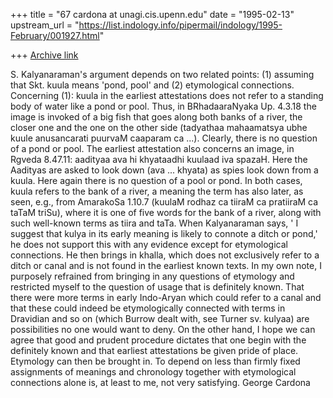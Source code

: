 +++
title = "67 cardona at unagi.cis.upenn.edu"
date = "1995-02-13"
upstream_url = "https://list.indology.info/pipermail/indology/1995-February/001927.html"

+++
[Archive link](https://list.indology.info/pipermail/indology/1995-February/001927.html)

S. Kalyanaraman's argument depends on two related points: (1) assuming that
Skt. kuula means 'pond, pool' and (2) etymological connections.  Concerning
(1):  kuula in the earliest attestations does not refer to a standing body
of water like a pond or pool.  Thus, in BRhadaaraNyaka Up. 4.3.18 the image
is invoked of a big fish that goes along both banks of a river, the closer
one and the one on the other side (tadyathaa mahaamatsya ubhe kuule
anusancarati puurvaM caaparam ca ...).  Clearly, there is no question of a
pond or pool.  The earliest attestation also concerns an image, in Rgveda
8.47.11: aadityaa ava hi khyataadhi kuulaad iva spazaH.  Here the Aadityas
are asked to look down (ava ... khyata) as spies look down from a kuula. 
Here again there is no question of a pool or pond.  In both cases, kuula
refers to the bank of a river, a meaning the term has also later, as seen,
e.g., from AmarakoSa 1.10.7 (kuulaM rodhaz ca tiiraM ca pratiiraM ca taTaM
triSu), where it is one of five words for the bank of a river, along with
such well-known terms as tiira and taTa.  When Kalyanaraman says, ' I
suggest that kulya in its early meaning is likely to connote a ditch or
pond,' he does not support this with any evidence except for etymological
connections.  He then brings in khalla, which does not exclusively refer to
a ditch or canal and is not found in the earliest known texts.  In my own
note, I purposely refrained from bringing in any questions of etymology and
restricted myself to the question of usage that is definitely known.  That
there were more terms in early Indo-Aryan which could refer to a canal and
that these could indeed be etymologically connected with terms in Dravidian
and so on (which Burrow dealt with, see Turner sv. kulyaa) are
possibilities no one would want to deny.  On the other hand, I hope we can
agree that good and prudent procedure dictates that one begin with the
definitely known and that earliest attestations be given pride of place.
Etymology can then be brought in.  To depend on less than firmly fixed
assignments of meanings and chronology together with etymological
connections alone is, at least to me, not very satisfying.  George Cardona 







